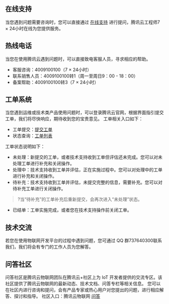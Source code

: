 ## 在线支持
当您遇到问题需要咨询时，您可以直接通过 [在线支持](https://cloud.tencent.com/online-service) 进行提问，腾讯云工程师7 × 24小时在线为您提供服务。

## 热线电话
当您在使用腾讯云遇到问题时，可以直接致电客服人员，寻求相应的帮助。

- 客服咨询：4009100100（7 × 24小时）
- 联系销售人员：4009100100转1（周一至周日9：00 - 18：00）
- 备案帮助：4009100100转3（7 × 24小时）


## 工单系统
当您遇到运维或技术类产品使用问题时，可以登录腾讯云官网，根据界面指引提交工单，我们将尽快响应，期待收到您的宝贵意见。
工单相关入口如下：
- 工单提交：[提交工单](https://console.cloud.tencent.com/workorder/category)
- 状态查询：[工单列表](https://console.cloud.tencent.com/workorder)

工单状态说明如下：
- 未处理：新提交的工单，或者技术支持收到工单但评估还未完成。您可以对未处理工单进行补充和关闭操作。
- 处理中：技术支持收到工单并评估，正在实施过程中。您可以对处理中的工单进行补充和关闭操作。
- 待补充：技术支持收到工单并评估，未提交完整的信息，需要补充。您可以对待补充工单进行关闭操作。
>?当“待补充”的工单补充后重新提交，会再次进入“未处理”状态。
>
- 已结单：工单实施完成，或者您在技术支持操作前关闭工单。

## 技术交流
若您在使用物联网开发平台的过程中遇到问题，您可通过 QQ 群737640300联系我们，我们将会有专门的工作人员为您解答。

## 问答社区

问答社区是腾讯云物联网团队在腾讯云+社区上为 IoT 开发者提供的交流专区。该社区提供了腾讯云物联网的最新动态、技术文档、问答专栏等相关信息。
您可以在社区内进行咨询和提问，会有产品专家或热心用户对您提出的问题，进行相应解答、探讨和指导。
社区入口：腾讯云物联网 [问答](https://cloud.tencent.com/developer/team/TencentIoT/activities)

